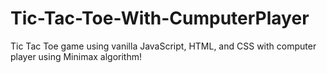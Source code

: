 # Tic-Tac-Toe-With-CumputerPlayer
Tic Tac Toe game using vanilla JavaScript, HTML, and CSS with computer player using Minimax algorithm!
